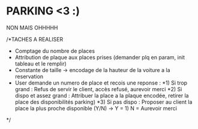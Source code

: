# PARKING <3 :)
 NON MAIS OHHHHH
 
 
 /*TACHES A REALISER 
   - Comptage du nombre de places
   - Attribution de plaque aux places prises (demander plq en param, init tableau et le remplir)  
   - Constante de taille -> encodage de la hauteur de la voiture a la reservation
   - User demande un numero de place et recois une reponse : 
         *1) Si trop grand : Refus de servir le client, accès refusé, aurevoir merci
         *2) Si dispo et assez grand : Attribuer la place a la plaque encodée, retirer la place des disponibilités parking) 
         *3) Si pas dispo : Proposer au client la place la plus proche disponible (Y/N) -> Y = 1) 
                                                                                          N = Aurevoir merci
   
 */
 
